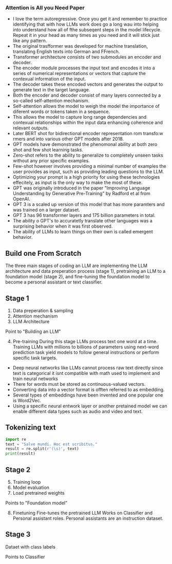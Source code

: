 ### Attention is All you Need Paper
- I love the term autoregressive. Once you get it and remember to practice identifying that with how LLMs work does go a long wau into helping into understand how all of fthe subseqent steps in the model lifecycle.
Repeat it in your head as many times as you need and it will stick just like any pattern.
- The original trasfformer was developed for machine translation, translating English texts into German and FFrench. 
- Transformer architecture consists of two submodules an encoder and decoder. 
- The encoder module processes the input text and encodes it into a series of numerical representations or vectors that capture the contexual information of the input.
- The decoder takes these encoded vectors and generates the output to generate text in the target language.
- Both the encoder and decoder consist of many layers connected by a so-called self-attention mechanism.
- Self-attention allows the model to weigh the model the importance of diferent words or tokens taken in a sequence.
- This allows the model to capture long range dependencies and contexual relationships within the input data enhancing coherence and relevant outputs.
- Later BERT shot for bidirectional encoder representation rom transfo:w
rmers and into various other GPT models after 2018.
- GPT models have demonstrated the phenomonal ability at both zero shot and few shot learning tasks. 
- Zero-shot refers to the ability to generalize to completely unseen tasks without any prior specific examples.
- Few-shot however involves providing a minimal number of examples the user provides as input, such as providing leading questions to the LLM.
- Optimizing your prompt is a high priority for using these technologies effecitely, as input is the only way to make the most of these.
- GPT was originally introduced in the paper "Improving Language Understanding by Generative Pre-Training" by Radford et al from OpenAI.
- GPT 3 is a scaled up version of this model that has more paramters and was trained on a larger dataset.
- GPT 3 has 96 transformer layers and 175 billion parameters in total.
- The ability o GPT's to accuratetly translate other languages was a surprising behavior when it was first observed.
- The ability of LLMs to learn things on their own is called emergent behavior. 


## Build one From Scratch
The three main stages of coding an LLM are implementing the LLM architecture and data preperation process
(stage 1), pretraining an LLM to a foundation model (stage 2), and fine-tuning the foundation
model to become a personal assistant or text classifier. 

## Stage 1
1. Data preperation & sampling
2. Attention  mechanism
3. LLM Architecture

Point to "Building an LLM"

4. Pre-training
During this stage LLMs process text one word at a time. Training LLMs with 
millions to billions of parameters using next-word prediction task yield models to follow general instructions or perform specific 
task targets.
- Deep neural networks like LLMs cannot process raw text 
directly since text is categorical it isnt compatible with math used to implement and train neural networks
- There for words must be stored as continuous-valued vectors.
- Converting data into a vector format is offten referred to as embedding.
- Several types of embeddings have been invented and one popular one is Word2Vec.
- Using a specific neural entwork layer or another pretained model we can enable different data types such as audio and video and text.

## Tokenizing text

```python
import re
text = "Salve mundi. Hoc est scribitus."
result = re.split(r'(\s)', text)
print(result)


```

## Stage 2
5. Training loop
6. Model evaluation
7. Load pretrained weights

Points to "Foundation model"

8. Finetuning
Fine-tunes the pretrained LLM
Works on Classifier and Personal assistant roles. Personal assistants are an instruction dataset.

## Stage 3
Dataet with class labels

Points to Classifier

